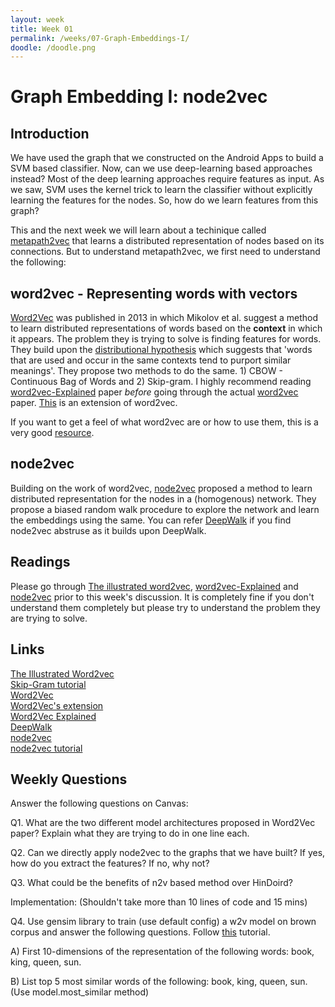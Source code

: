 ```yaml
---
layout: week
title: Week 01
permalink: /weeks/07-Graph-Embeddings-I/
doodle: /doodle.png
---
```


# Graph Embedding I: node2vec

## Introduction

We have used the graph that we constructed on the Android Apps to build a SVM based classifier.
Now, can we use deep-learning based approaches instead?
Most of the deep learning approaches require features as input. As we saw, SVM uses the kernel trick to learn the classifier without explicitly learning the features for the nodes. So, how do we learn features from this graph?

This and the next week we will learn about a techinique called [metapath2vec](https://ericdongyx.github.io/papers/KDD17-dong-chawla-swami-metapath2vec.pdf) that learns a distributed representation of nodes based on its connections. But to understand metapath2vec, we first need to understand the following:

## word2vec - Representing words with vectors

[Word2Vec](https://arxiv.org/pdf/1301.3781.pdf) was published in 2013 in which Mikolov et al. suggest a method to learn distributed representations of words based on the **context** in which it appears. The problem they is trying to solve is finding features for words. They build upon the [distributional hypothesis](https://en.wikipedia.org/wiki/Distributional_semantics) which suggests that 'words that are used and occur in the same contexts tend to purport similar meanings'. They propose two methods to do the same. 1) CBOW - Continuous Bag of Words and 2) Skip-gram. I highly recommend reading [word2vec-Explained](https://arxiv.org/pdf/1402.3722.pdf) paper *before* going through the actual [word2vec](https://arxiv.org/pdf/1301.3781.pdf) paper. [This](https://arxiv.org/pdf/1310.4546.pdf) is an extension of word2vec.

If you want to get a feel of what word2vec are or how to use them, this is a very good [resource](https://gist.github.com/aparrish/2f562e3737544cf29aaf1af30362f469).

## node2vec

Building on the work of word2vec, [node2vec](https://arxiv.org/pdf/1607.00653.pdf) proposed a method to learn distributed representation for the nodes in a (homogenous) network. They propose a biased random walk procedure to explore the network and learn the embeddings using the same. You can refer [DeepWalk](https://arxiv.org/pdf/1403.6652.pdf) if you find node2vec abstruse as it builds upon DeepWalk.

## Readings
Please go through [The illustrated word2vec](http://jalammar.github.io/illustrated-word2vec/), [word2vec-Explained](https://arxiv.org/pdf/1402.3722.pdf) and [node2vec](https://arxiv.org/pdf/1607.00653.pdf) prior to this week's discussion. It is completely fine if you don't understand them completely but please try to understand the problem they are trying to solve.

## Links
[The Illustrated Word2vec](http://jalammar.github.io/illustrated-word2vec/)\
[Skip-Gram tutorial](http://mccormickml.com/2016/04/19/word2vec-tutorial-the-skip-gram-model)\
[Word2Vec](https://arxiv.org/pdf/1301.3781.pdf)\
[Word2Vec's extension](https://papers.nips.cc/paper/5021-distributed-representations-of-words-and-phrases-and-their-compositionality.pdf)\
[Word2Vec Explained](https://arxiv.org/pdf/1402.3722.pdf)\
[DeepWalk](https://arxiv.org/pdf/1403.6652.pdf)\
[node2vec](https://arxiv.org/pdf/1607.00653.pdf)\
[node2vec tutorial](https://towardsdatascience.com/node2vec-embeddings-for-graph-data-32a866340fef)

## Weekly Questions

Answer the following questions on Canvas:

Q1. What are the two different model architectures proposed in Word2Vec paper? Explain what they are trying to do in one line each.

Q2. Can we directly apply node2vec to the graphs that we have built? If yes, how do you extract the features? If no, why not? 

Q3. What could be the benefits of n2v based method over HinDoird?

Implementation: (Shouldn't take more than 10 lines of code and 15 mins)

Q4. Use gensim library to train (use default config) a w2v model on brown corpus and answer the following questions. Follow [this](https://medium.com/@mishra.thedeepak/word2vec-in-minutes-gensim-nlp-python-6940f4e00980) tutorial.

A) First 10-dimensions of the representation of the following words: book, king, queen, sun.

B) List top 5 most similar words of the following: book, king, queen, sun. (Use model.most_similar method)